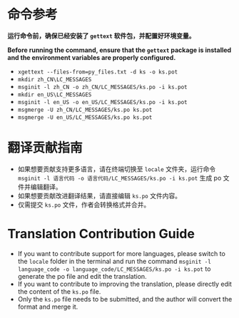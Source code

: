 # 命令参考

**运行命令前，确保已经安装了 `gettext` 软件包，并配置好环境变量。**

**Before running the command, ensure that the `gettext` package is installed and the environment variables are properly
configured.**

* `xgettext --files-from=py_files.txt -d ks -o ks.pot`
* `mkdir zh_CN\LC_MESSAGES`
* `msginit -l zh_CN -o zh_CN/LC_MESSAGES/ks.po -i ks.pot`
* `mkdir en_US\LC_MESSAGES`
* `msginit -l en_US -o en_US/LC_MESSAGES/ks.po -i ks.pot`
* `msgmerge -U zh_CN/LC_MESSAGES/ks.po ks.pot`
* `msgmerge -U en_US/LC_MESSAGES/ks.po ks.pot`

# 翻译贡献指南

* 如果想要贡献支持更多语言，请在终端切换至 `locale` 文件夹，运行命令
  `msginit -l 语言代码 -o 语言代码/LC_MESSAGES/ks.po -i ks.pot`
  生成 po 文件并编辑翻译。
* 如果想要贡献改进翻译结果，请直接编辑 `ks.po` 文件内容。
* 仅需提交 `ks.po` 文件，作者会转换格式并合并。

# Translation Contribution Guide

* If you want to contribute support for more languages, please switch to the `locale` folder in the terminal and run the
  command `msginit -l language_code -o language_code/LC_MESSAGES/ks.po -i ks.pot` to generate the po file and edit the
  translation.
* If you want to contribute to improving the translation, please directly edit the content of the `ks.po` file.
* Only the `ks.po` file needs to be submitted, and the author will convert the format and merge it.
